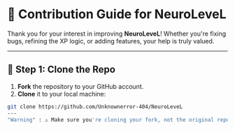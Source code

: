 # 🤖 Contribution Guide for NeuroLeveL

Thank you for your interest in improving **NeuroLeveL**! Whether you're fixing bugs, refining the XP logic, or adding features, your help is truly valued.

---

## 📁 Step 1: Clone the Repo

1. **Fork** the repository to your GitHub account.
2. **Clone** it to your local machine:

```bash
git clone https://github.com/Unknownerror-404/NeuroLeveL
---
"Warning" : ⚠️ Make sure you're cloning your fork, not the original repo directly.
